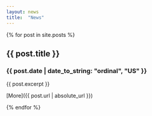 ```yaml
---
layout: news
title:  "News"
---
```

{% for post in site.posts %}

## {{ post.title }}

### {{ post.date | date_to_string: "ordinal", "US" }}
  
{{ post.excerpt }}

[More]({{ post.url | absolute_url }})

{% endfor %}
